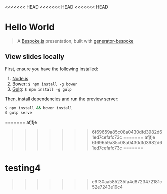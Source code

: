 <<<<<<< HEAD
<<<<<<< HEAD
<<<<<<< HEAD
# Hello World
> A [Bespoke.js](http://markdalgleish.com/projects/bespoke.js) presentation, built with [generator-bespoke](https://github.com/markdalgleish/generator-bespoke)

## View slides locally

First, ensure you have the following installed:

1. [Node.js](http://nodejs.org)
2. [Bower](http://bower.io): `$ npm install -g bower`
3. [Gulp](http://gulpjs.com): `$ npm install -g gulp`

Then, install dependencies and run the preview server:

```bash
$ npm install && bower install
$ gulp serve
```
=======
afjfje
>>>>>>> 6f69659a85c08a0430dfd3982d61ed7cefafc73c
=======
afjfje
>>>>>>> 6f69659a85c08a0430dfd3982d61ed7cefafc73c
=======
# testing4
>>>>>>> e9f30aa585235fa4d8723472181c52e7243e19c4
